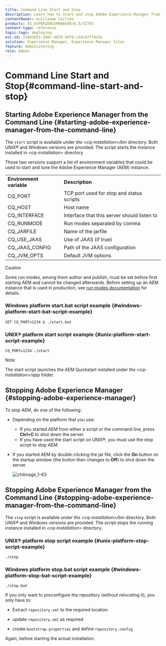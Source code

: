 ```yaml
---
title: Command Line Start and Stop
description: Learn how to start and stop Adobe Experience Manager from the command line.
contentOwner: Guillaume Carlino
products: SG_EXPERIENCEMANAGER/6.5/SITES
content-type: reference
topic-tags: deploying
exl-id: 21041b55-240c-487d-9d79-c54c877f4e1e
solution: Experience Manager, Experience Manager Sites
feature: Administering
role: Admin
---
```

# Command Line Start and Stop{#command-line-start-and-stop}

## Starting Adobe Experience Manager from the Command Line {#starting-adobe-experience-manager-from-the-command-line}

The `start` script is available under *the &lt;cq-installation&gt;/bin* directory. Both UNIX&reg; and Windows versions are provided. The script starts the instance installed in *&lt;cq-installation&gt;* directory.

Those two versions support a list of environment variables that could be used to start and tune the Adobe Experience Manager (AEM) instance.

<table>
 <tbody>
  <tr>
   <td><strong>Environment variable </strong></td>
   <td><strong>Description </strong></td>
  </tr>
  <tr>
   <td>CQ_PORT</td>
   <td>TCP port used for stop and status scripts<br /> </td>
  </tr>
  <tr>
   <td>CQ_HOST</td>
   <td>Host name<br /> </td>
  </tr>
  <tr>
   <td>CQ_INTERFACE</td>
   <td>Interface that this server should listen to<br /> </td>
  </tr>
  <tr>
   <td>CQ_RUNMODE</td>
   <td>Run modes separated by comma<br /> </td>
  </tr>
  <tr>
   <td>CQ_JARFILE</td>
   <td>Name of the jarfile<br /> </td>
  </tr>
  <tr>
   <td>CQ_USE_JAAS</td>
   <td>Use of JAAS (if true)<br /> </td>
  </tr>
  <tr>
   <td>CQ_JAAS_CONFIG</td>
   <td>Path of the JAAS configuration<br /> </td>
  </tr>
  <tr>
   <td>CQ_JVM_OPTS</td>
   <td>Default JVM options<br /> </td>
  </tr>
 </tbody>
</table>

>[!CAUTION]
>
>Some run modes, among them author and publish, must be set before first starting AEM and cannot be changed afterwards. Before setting up an AEM instance that is used in production, see [run modes documentation](/help/sites-deploying/configure-runmodes.md) for details.

### Windows platform start.bat script example {#windows-platform-start-bat-script-example}

```shell
SET CQ_PORT=1234 & ./start.bat
```

### UNIX&reg; platform start script example {#unix-platform-start-script-example}

```shell
CQ_PORT=1234 ./start
```

>[!NOTE]
>
>The start script launches the AEM Quickstart installed under *the &lt;cq-installation&gt;/app* folder.

## Stopping Adobe Experience Manager {#stopping-adobe-experience-manager}

To stop AEM, do one of the following:

* Depending on the platform that you use:

    * If you started AEM from either a script or the command line, press **Ctrl+C** to shut down the server.
    * If you have used the start script on UNIX&reg;, you must use the stop script to stop AEM.

* If you started AEM by double-clicking the jar file, click the **On** button on the startup window (the button then changes to **Off**) to shut down the server.

  ![chlimage_1-63](assets/chlimage_1-63.png)

## Stopping Adobe Experience Manager from the Command Line {#stopping-adobe-experience-manager-from-the-command-line}

The `stop` script is available under *the &lt;cq-installation&gt;/bin* directory. Both UNIX&reg; and Windows versions are provided. The script stops the running instance installed in *&lt;cq-installation&gt;* directory.

### UNIX&reg; platform stop script example {#unix-platform-stop-script-example}

```shell
./stop
```

### Windows platform stop.bat script example {#windows-platform-stop-bat-script-example}

```shell
./stop.bat
```

If you only want to preconfigure the repository (without relocating it), you only have to:

* Extract `repository.xml` to the required location

* update `repository.xml` as required

* create `bootstrap.properties` and define `repository.config`

Again, before starting the actual installation.
